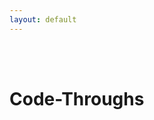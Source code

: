 ```yaml
---
layout: default
---
```


<div class = "uk-container uk-container-small">
  
<br><br>

# Code-Throughs 



